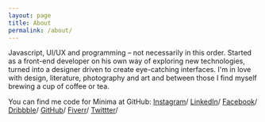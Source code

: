 ```yaml
---
layout: page
title: About
permalink: /about/
---
```


Javascript, UI/UX and programming – not necessarily in this order. Started as a front-end developer on his own way of exploring new technologies, turned into a designer driven to create eye-catching interfaces. I'm in love with design, literature, photography and art and between those I find myself brewing a cup of coffee or tea.

You can find me code for Minima at GitHub:
[Instagram](https://www.instagram.com/ceicoschigabriel)/
[LinkedIn](https://www.linkedin.com/in/gceico)/
[Facebook](https://www.facebook.com/gceico)/
[Dribbble](https://dribbble.com/gceico)/
[GitHub](https://github.com/gceico)/
[Fiverr](https://www.fiverr.com/gceico)/
[Twittter](https://www.twitter.com/gceico)/
